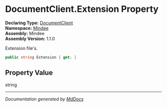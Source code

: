 ﻿<!--  
  <auto-generated>   
    The contents of this file were generated by a tool.  
    Changes to this file may be list if the file is regenerated  
  </auto-generated>   
-->

# DocumentClient.Extension Property

**Declaring Type:** [DocumentClient](../index.md)  
**Namespace:** [Mindee](../../index.md)  
**Assembly:** Mindee  
**Assembly Version:** 1.1.0

Extension file's.

```csharp
public string Extension { get; }
```

## Property Value

string

___

*Documentation generated by [MdDocs](https://github.com/ap0llo/mddocs)*
